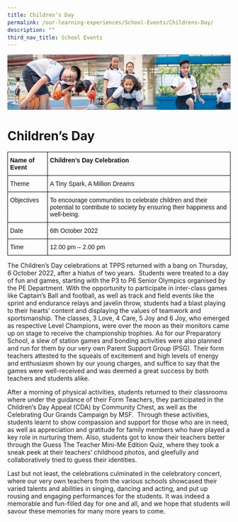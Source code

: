 ```yaml
---
title: Children’s Day
permalink: /our-learning-experiences/School-Events/Childrens-Day/
description: ""
third_nav_title: School Events
---
```

![](/images/Our%20Learning%20Experiences.jpg)

Children’s Day
==============

<style type="text/css">
.tg  {border-collapse:collapse;border-spacing:0;}
.tg td{border-color:black;border-style:solid;border-width:1px;font-family:Arial, sans-serif;font-size:14px;
  overflow:hidden;padding:10px 5px;word-break:normal;}
.tg th{border-color:black;border-style:solid;border-width:1px;font-family:Arial, sans-serif;font-size:14px;
  font-weight:normal;overflow:hidden;padding:10px 5px;word-break:normal;}
.tg .tg-clkh{color:#121212;font-weight:bold;text-align:left;vertical-align:top}
.tg .tg-kk00{color:#121212;text-align:left;vertical-align:top}
</style>
<table class="tg">
<thead>
  <tr>
    <th class="tg-clkh">Name of Event</th>
    <th class="tg-clkh">Children’s Day Celebration </th>
  </tr>
</thead>
<tbody>
  <tr>
    <td class="tg-kk00">Theme</td>
    <td class="tg-kk00">A Tiny Spark, A Million Dreams</td>
  </tr>
  <tr>
    <td class="tg-kk00">Objectives</td>
    <td class="tg-kk00">To encourage communities to celebrate children and their potential to contribute to society by ensuring their happiness and well-being.</td>
  </tr>
  <tr>
    <td class="tg-kk00">Date</td>
    <td class="tg-kk00">6th October 2022</td>
  </tr>
  <tr>
    <td class="tg-kk00">Time</td>
    <td class="tg-kk00">12.00 pm – 2.00 pm</td>
  </tr>
</tbody>
</table>

The Children’s Day celebrations at TPPS returned with a bang on Thursday, 6 October 2022, after a hiatus of two years.  Students were treated to a day of fun and games, starting with the P3 to P6 Senior Olympics organised by the PE Department. With the opportunity to participate in inter-class games like Captain’s Ball and football, as well as track and field events like the sprint and endurance relays and javelin throw, students had a blast playing to their hearts’ content and displaying the values of teamwork and sportsmanship. The classes, 3 Love, 4 Care, 5 Joy and 6 Joy, who emerged as respective Level Champions, were over the moon as their monitors came up on stage to receive the championship trophies. As for our Preparatory School, a slew of station games and bonding activities were also planned and run for them by our very own Parent Support Group (PSG). Their form teachers attested to the squeals of excitement and high levels of energy and enthusiasm shown by our young charges, and suffice to say that the games were well-received and was deemed a great success by both teachers and students alike.

After a morning of physical activities, students returned to their classrooms where under the guidance of their Form Teachers, they participated in the Children’s Day Appeal (CDA) by Community Chest, as well as the Celebrating Our Grands Campaign by MSF.  Through these activities, students learnt to show compassion and support for those who are in need, as well as appreciation and gratitude for family members who have played a key role in nurturing them. Also, students got to know their teachers better through the Guess The Teacher Mini-Me Edition Quiz, where they took a sneak peek at their teachers’ childhood photos, and gleefully and collaboratively tried to guess their identities. 

Last but not least, the celebrations culminated in the celebratory concert, where our very own teachers from the various schools showcased their varied talents and abilities in singing, dancing and acting, and put up rousing and engaging performances for the students. It was indeed a memorable and fun-filled day for one and all, and we hope that students will savour these memories for many more years to come.

